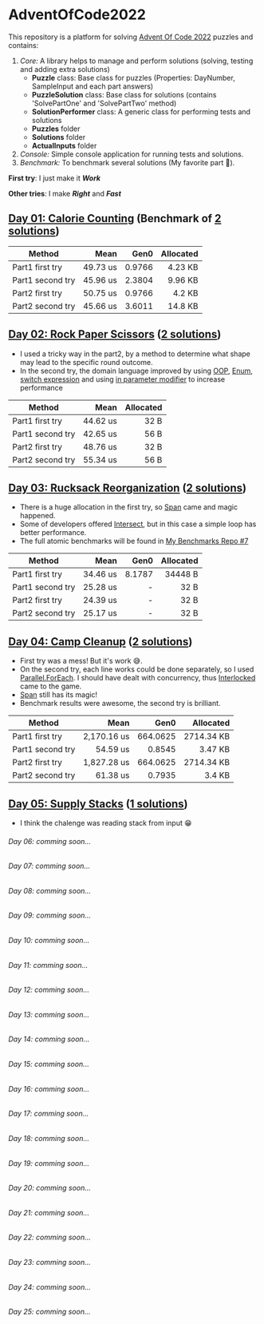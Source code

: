 # AdventOfCode2022
This repository is a platform for solving [Advent Of Code 2022](https://adventofcode.com/2022/) puzzles and contains: 
1. *Core:* A library helps to manage and perform solutions (solving, testing and adding extra solutions)
   - **Puzzle** class: Base class for puzzles (Properties: DayNumber, SampleInput and each part answers)
   - **PuzzleSolution** class: Base class for solutions (contains 'SolvePartOne' and 'SolvePartTwo' method)
   - **SolutionPerformer** class: A generic class for performing tests and solutions
   - **Puzzles** folder 
   - **Solutions** folder 
   - **ActualInputs** folder
2. *Console:* Simple console application for running tests and solutions.
3. *Benchmark:* To benchmark several solutions (My favorite part :star_struck:).

**First try**: I just make it ***Work***

**Other tries**: I make ***Right*** and ***Fast***

## [Day 01: Calorie Counting](https://adventofcode.com/2022/day/1) (Benchmark of [2 solutions](https://github.com/mhb164/AdventOfCode2022/tree/main/AdventOfCode2022/Solutions/Day01))

|           Method |     Mean |   Gen0 | Allocated |
|----------------- |---------:|-------:|----------:|  
| Part1 first try  | 49.73 us | 0.9766 |   4.23 KB |
| Part1 second try | 45.96 us | 2.3804 |   9.96 KB | 
| Part2 first try  | 50.75 us | 0.9766 |    4.2 KB |
| Part2 second try | 45.66 us | 3.6011 |   14.8 KB |

## [Day 02: Rock Paper Scissors](https://adventofcode.com/2022/day/2) ([2 solutions](https://github.com/mhb164/AdventOfCode2022/tree/main/AdventOfCode2022/Solutions/Day02))
* I used a tricky way in the part2, by a method to determine what shape may lead to the specific round outcome.
* In the second try, the domain language improved by using [OOP](https://learn.microsoft.com/en-us/dotnet/csharp/fundamentals/tutorials/oop), [Enum](https://learn.microsoft.com/en-us/dotnet/csharp/language-reference/builtin-types/enum), [switch expression](https://learn.microsoft.com/en-us/dotnet/csharp/language-reference/operators/switch-expression) and using [in parameter modifier](https://learn.microsoft.com/en-us/dotnet/csharp/language-reference/keywords/in-parameter-modifier) to increase performance 
  
|           Method |     Mean | Allocated |
|----------------- |---------:|----------:|
|  Part1 first try | 44.62 us |      32 B |
| Part1 second try | 42.65 us |      56 B |
|  Part2 first try | 48.76 us |      32 B |
| Part2 second try | 55.34 us |      56 B |

## [Day 03: Rucksack Reorganization](https://adventofcode.com/2022/day/3) ([2 solutions](https://github.com/mhb164/AdventOfCode2022/tree/main/AdventOfCode2022/Solutions/Day03))
* There is a huge allocation in the first try, so [Span](https://learn.microsoft.com/en-us/dotnet/api/system.span-1) came and magic happened.
* Some of developers offered [Intersect](https://learn.microsoft.com/en-us/dotnet/api/system.linq.enumerable.intersect), but in this case a simple loop has better performance.
* The full atomic benchmarks will be found in [My Benchmarks Repo #7](https://github.com/mhb164/Benchmarks/blob/main/_07_AdventOfCodeDay03AtomicBenchmark.cs)

|           Method |     Mean |   Gen0 | Allocated |
|----------------- |---------:|-------:|----------:|
|  Part1 first try | 34.46 us | 8.1787 |   34448 B |
| Part1 second try | 25.28 us |      - |      32 B |
|  Part2 first try | 24.39 us |      - |      32 B |
| Part2 second try | 25.17 us |      - |      32 B |

## [Day 04: Camp Cleanup](https://adventofcode.com/2022/day/4) ([2 solutions](https://github.com/mhb164/AdventOfCode2022/tree/main/AdventOfCode2022/Solutions/Day04))
* First try was a mess! But it's work :sweat_smile:.
* On the second try, each line works could be done separately, so I used [Parallel.ForEach](https://learn.microsoft.com/en-us/dotnet/api/system.threading.tasks.parallel.foreach). I should have dealt with concurrency, thus [Interlocked](https://learn.microsoft.com/en-us/dotnet/api/system.threading.interlocked) came to the game.
* [Span](https://learn.microsoft.com/en-us/dotnet/api/system.span-1) still has its magic!
* Benchmark results were awesome, the second try is brilliant. 

|           Method |        Mean |     Gen0 |  Allocated |
|----------------- |------------:|---------:|-----------:|
|  Part1 first try | 2,170.16 us | 664.0625 | 2714.34 KB |
| Part1 second try |    54.59 us |   0.8545 |    3.47 KB |
|  Part2 first try | 1,827.28 us | 664.0625 | 2714.34 KB |
| Part2 second try |    61.38 us |   0.7935 |     3.4 KB |

## [Day 05: Supply Stacks](https://adventofcode.com/2022/day/5) ([1 solutions](https://github.com/mhb164/AdventOfCode2022/tree/main/AdventOfCode2022/Solutions/Day05))
* I think the chalenge was reading stack from input :grin:

###### Day 06: comming soon...
###### Day 07: comming soon...
###### Day 08: comming soon...
###### Day 09: comming soon...
###### Day 10: comming soon...
###### Day 11: comming soon...
###### Day 12: comming soon...
###### Day 13: comming soon...
###### Day 14: comming soon...
###### Day 15: comming soon...
###### Day 16: comming soon...
###### Day 17: comming soon...
###### Day 18: comming soon...
###### Day 19: comming soon...
###### Day 20: comming soon...
###### Day 21: comming soon...
###### Day 22: comming soon...
###### Day 23: comming soon...
###### Day 24: comming soon...
###### Day 25: comming soon...
